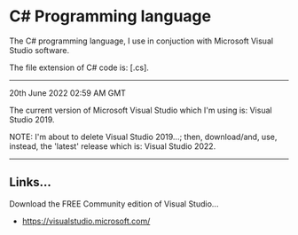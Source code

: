 # C# Programming language

The C# programming language, I use in conjuction with Microsoft Visual Studio software.

The file extension of C# code is: [.cs].

-----

20th June 2022 02:59 AM GMT

The current version of Microsoft Visual Studio which I'm using is: Visual Studio 2019.

NOTE: I'm about to delete Visual Studio 2019...; then, download/and, use, instead, the 'latest' release which is: Visual Studio 2022.

-----

## Links...

Download the FREE Community edition of Visual Studio...

- https://visualstudio.microsoft.com/
